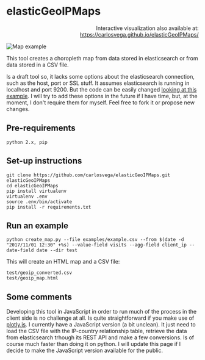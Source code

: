 # elasticGeoIPMaps

<p align="right">
  Interactive visualization also available at: <a href="https://carlosvega.github.io/elasticGeoIPMaps/">https://carlosvega.github.io/elasticGeoIPMaps/</a>
</p>

![Map example](https://carlosvega.github.io/elasticGeoIPMaps/map.png)

This tool creates a choropleth map from data stored in elasticsearch or from data stored in a CSV file.

Is a draft tool so, it lacks some options about the elasticsearch connection, such as the host, port or SSL stuff. It assumes elasticsearch is running in localhost and port 9200. But the code can be easily changed [looking at this example](https://elasticsearch-py.readthedocs.io/en/master/#ssl-and-authentication). I will try to add these options in the future if I have time, but, at the moment, I don't require them for myself. Feel free to fork it or propose new changes.

## Pre-requirements

```
python 2.x, pip
```

## Set-up instructions
```
git clone https://github.com/carlosvega/elasticGeoIPMaps.git elasticGeoIPMaps
cd elasticGeoIPMaps
pip install virtualenv
virtualenv .env
source .env/bin/activate
pip install -r requirements.txt
```

## Run an example
```
python create_map.py --file examples/example.csv --from $(date -d "2017/11/01 12:30" +%s) --value-field visits --agg-field client_ip --date-field date --dir test
```

This will create an HTML map and a CSV file:
```
test/geoip_converted.csv
test/geoip_map.html
```

## Some comments

Developing this tool in JavaScript in order to run much of the process in the client side is no challenge at all. Is quite straightforward if you make use of [plotly.js](https://plot.ly/javascript/). I currently have a JavaScript version (a bit unclean). It just need to load the CSV file with the IP-country relationship table, retrieve the data from elasticsearch trhough its REST API and make a few conversions. Is of course much faster than doing it on python. I will update this page if I decide to make the JavaScript version available for the public.
